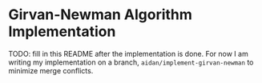 # Girvan-Newman Algorithm Implementation

TODO: fill in this README after the implementation is done. For now I am writing my implementation on a branch, `aidan/implement-girvan-newman` to minimize merge conflicts.
